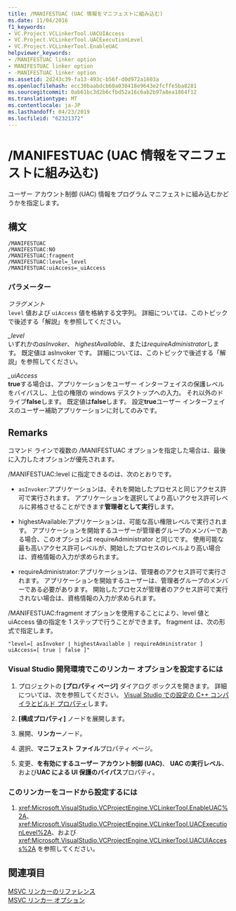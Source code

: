 ```yaml
---
title: /MANIFESTUAC (UAC 情報をマニフェストに組み込む)
ms.date: 11/04/2016
f1_keywords:
- VC.Project.VCLinkerTool.UACUIAccess
- VC.Project.VCLinkerTool.UACExecutionLevel
- VC.Project.VCLinkerTool.EnableUAC
helpviewer_keywords:
- /MANIFESTUAC linker option
- MANIFESTUAC linker option
- -MANIFESTUAC linker option
ms.assetid: 2d243c39-fa13-493c-b56f-d0d972a1603a
ms.openlocfilehash: ecc30baabdcb60a030418e9643e2fcffe5ba8281
ms.sourcegitcommit: 0ab61bc3d2b6cfbd52a16c6ab2b97a8ea1864f12
ms.translationtype: MT
ms.contentlocale: ja-JP
ms.lasthandoff: 04/23/2019
ms.locfileid: "62321372"
---
```

# <a name="manifestuac-embeds-uac-information-in-manifest"></a>/MANIFESTUAC (UAC 情報をマニフェストに組み込む)

ユーザー アカウント制御 (UAC) 情報をプログラム マニフェストに組み込むかどうかを指定します。

## <a name="syntax"></a>構文

```
/MANIFESTUAC
/MANIFESTUAC:NO
/MANIFESTUAC:fragment
/MANIFESTUAC:level=_level
/MANIFESTUAC:uiAccess=_uiAccess
```

### <a name="parameters"></a>パラメーター

*フラグメント*<br/>
`level` 値および `uiAccess` 値を格納する文字列。 詳細については、このトピックで後述する「解説」を参照してください。

*_level*<br/>
いずれかの*asInvoker*、 *highestAvailable*、または*requireAdministrator*します。 既定値は asInvoker です。 詳細については、このトピックで後述する「解説」を参照してください。

*_uiAccess*<br/>
**true**する場合は、アプリケーションをユーザー インターフェイスの保護レベルをバイパスし、上位の権限の windows デスクトップへの入力。 それ以外のドライブ**false**します。 既定値は**false**します。 設定**true**ユーザー インターフェイスのユーザー補助アプリケーションに対してのみです。

## <a name="remarks"></a>Remarks

コマンド ラインで複数の /MANIFESTUAC オプションを指定した場合は、最後に入力したオプションが優先されます。

/MANIFESTUAC:level に指定できるのは、次のとおりです。

- `asInvoker`:アプリケーションは、それを開始したプロセスと同じアクセス許可で実行されます。 アプリケーションを選択してより高いアクセス許可レベルに昇格させることができます**管理者として実行**します。

- highestAvailable:アプリケーションは、可能な高い権限レベルで実行されます。 アプリケーションを開始するユーザーが管理者グループのメンバーである場合、このオプションは requireAdministrator と同じです。 使用可能な最も高いアクセス許可レベルが、開始したプロセスのレベルより高い場合は、資格情報の入力が求められます。

- requireAdministrator:アプリケーションは、管理者のアクセス許可で実行されます。 アプリケーションを開始するユーザーは、管理者グループのメンバーである必要があります。 開始したプロセスが管理者のアクセス許可で実行されない場合は、資格情報の入力が求められます。

/MANIFESTUAC:fragment オプションを使用することにより、level 値と uiAccess 値の指定を 1 ステップで行うことができます。 fragment は、次の形式で指定します。

```
"level=[ asInvoker | highestAvailable | requireAdministrator ] uiAccess=[ true | false ]"
```

### <a name="to-set-this-linker-option-in-the-visual-studio-development-environment"></a>Visual Studio 開発環境でこのリンカー オプションを設定するには

1. プロジェクトの **[プロパティ ページ]** ダイアログ ボックスを開きます。 詳細については、次を参照してください。 [Visual Studio での設定の C++ コンパイラとビルド プロパティ](../working-with-project-properties.md)します。

1. **[構成プロパティ]** ノードを展開します。

1. 展開、**リンカー**ノード。

1. 選択、**マニフェスト ファイル**プロパティ ページ。

1. 変更、**を有効にするユーザー アカウント制御 (UAC)**、 **UAC の実行レベル**、および**UAC による UI 保護のバイパス**プロパティ。

### <a name="to-set-this-linker-option-programmatically"></a>このリンカーをコードから設定するには

1. <xref:Microsoft.VisualStudio.VCProjectEngine.VCLinkerTool.EnableUAC%2A>、<xref:Microsoft.VisualStudio.VCProjectEngine.VCLinkerTool.UACExecutionLevel%2A>、および <xref:Microsoft.VisualStudio.VCProjectEngine.VCLinkerTool.UACUIAccess%2A> を参照してください。

## <a name="see-also"></a>関連項目

[MSVC リンカーのリファレンス](linking.md)<br/>
[MSVC リンカー オプション](linker-options.md)
